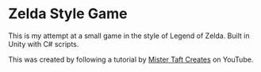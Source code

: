 # Zelda Style Game

This is my attempt at a small game in the style of Legend of Zelda. Built in Unity with C# scripts.

This was created by following a tutorial by [Mister Taft Creates](https://www.youtube.com/channel/UCZczqDvepgNqy80gTMGnUXw) on YouTube.